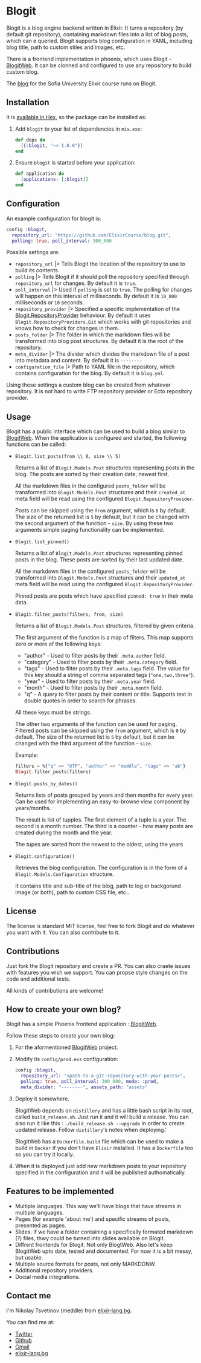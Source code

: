 # Blogit

Blogit is a blog engine backend written in Elixir. It turns a repository (by default git repository),
containing markdown files into a list of blog posts, which can e queried.
Blogit supports blog configuration in YAML, including blog title, path to custom stiles and images, etc.

There is a frontend implementation in phoenix, which uses Blogit - [BlogitWeb](https://github.com/meddle0x53/blogit_web).
It can be clonned and configured to use any repository to build custom blog.

The [blog](https://blog.elixir-lang.bg) for the Sofia University Elixir course runs on Blogit.

## Installation

It is [available in Hex](https://hex.pm/docs/publish), so the package can be installed as:

  1. Add `blogit` to your list of dependencies in `mix.exs`:

      ```elixir
      def deps do
        [{:blogit, "~> 1.0.0"}]
      end
      ```

  2. Ensure `blogit` is started before your application:

      ```elixir
      def application do
        [applications: [:blogit]]
      end
      ```

## Configuration

An example configuration for blogit is:

```elixir
config :blogit,
  repository_url: "https://github.com/ElixirCourse/blog.git",
  polling: true, poll_interval: 300_000
```

Possible settings are:
* `repository_url`      |> Tells Blogit the location of the repository to use to build its contents.
* `polling`             |> Tells Blogit if it should poll the repository specified through `repository_url` for changes. By default it is `true`.
* `poll_interval`       |> Used if `polling` is set to `true`. The polling for changes will happen on this interval of milliseconds. By default it is `10_000` milliseconds or `10` seconds.
* `repository_provider` |> Specified a specific implementation of the [Blogit.RepositoryProvider](https://github.com/meddle0x53/blogit/blob/master/lib/blogit/repository_provider.ex) behaviour. By default it uses `Blogit.RepositoryProviders.Git` which works with git repositories and knows how to check for changes in them.
* `posts_folder`        |> The folder in which the markdown files will be transformed into blog post structures. By default it is the root of the repository.
* `meta_divider`        |> The divider which divides the markdown file of a post into metadata and content. By default it is `--------`
* `configuration_file`  |> Path to YAML file in the repository, which contains configuration for the blog. By default it is `blog.yml`.

Using these settings a custom blog can be created from whatever repository. It is not hard to write FTP repository provider or Ecto repository provider.

## Usage

Blogit has a public interface which can be used to build a blog similar to [BlogitWeb](https://github.com/meddle0x53/blogit_web).
When the application is configured and started, the following functions can be called:

  * `Blogit.list_posts(from \\ 0, size \\ 5)`

    Returns a list of `Blogit.Models.Post` structures representing posts in
    the blog. The posts are sorted by their creation date, newest first.

    All the markdown files in the configured `posts_folder` will be transformed
    into `Blogit.Models.Post` structures and their `created_at` meta field
    will be read using the configured `Blogit.RepositoryProvider`.

    Posts can be skipped using the `from` argument, which is `0` by default.
    The size of the returned list is `5` by default, but it can be changed
    with the second argument of the function - `size`.
    By using these two arguments simple paging functionality can be implemented.

  * `Blogit.list_pinned()`

    Returns a list of `Blogit.Models.Post` structures representing pinned
    posts in the blog. These posts are sorted by their last updated date.

    All the markdown files in the configured `posts_folder` will be transformed
    into `Blogit.Models.Post` structures and their `updated_at` meta field
    will be read using the configured `Blogit.RepositoryProvider`.

    Pinned posts are posts which have specified `pinned: true` in their meta
    data.

  * `Blogit.filter_posts(filters, from, size)`

    Returns a list of `Blogit.Models.Post` structures, filtered by given criteria.

    The first argument of the function is a map of filters.
    This map supports zero or more of the following keys:
    * "author" - Used to filter posts by their `.meta.author` field.
    * "category" - Used to filter posts by their `.meta.category` field.
    * "tags" - Used to filter posts by their `.meta.tags` field.
      The value for this key should a string of comma separated tags (`"one,two,three"`).
    * "year" - Used to filter posts by their `.meta.year` field.
    * "month" - Used to filter posts by their `.meta.month` field.
    * "q" - A query to filter posts by their content or title. Supports text in
      double quotes in order to search for phrases.

    All these keys must be strings.

    The other two arguments of the function can be used for paging.
    Filtered posts can be skipped using the `from` argument,
    which is `0` by default. The size of the returned list is `5` by default,
    but it can be changed with the third argument of the function - `size`.

    Example:

      ```elixir
      filters = %{"q" => "OTP", "author" => "meddle", "tags" => "ab"}
      Blogit.filter_posts(filters)
      ```

  * `Blogit.posts_by_dates()`

    Returns lists of posts grouped by years and then months for every year.
    Can be used for implementing an easy-to-browse view component by years/months.

    The result is list of tupples.
    The first element of a tuple is a year.
    The second is a month number.
    The third is a counter - how many posts are created during the month and the year.

    The tupes are sorted from the newest to the oldest, using the years

  * `Blogit.configuration()`

    Retrieves the blog configuration. The configuration is in the form
    of a `Blogit.Models.Configuration` structure.

    It contains title and sub-title of the blog, path to log or backgorund image (or both),
    path to custom CSS file, etc..

## License

The license is standard MIT license, feel free to fork Blogit and do whatever
you want with it. You can also contribute to it.

## Contributions

Just fork the Blogit repository and create a PR. You can also craete issues
with features you wish we support. You can propse style changes on the code and
additional tests.

All kinds of contributions are welcome!

## How to create your own blog?

Blogit has a simple Phoenix frontend application : [BlogitWeb](https://github.com/meddle0x53/blogit_web).

Follow these steps to create your own blog:
  1. For the aformentioned [BlogitWeb](https://github.com/meddle0x53/blogit_web) project.
  2. Modify its `config/prod.exs` configuration:

      ```elixir
      config :blogit,
        repository_url: "<path-to-a-git-repository-with-your-posts>",
        polling: true, poll_interval: 300_000, mode: :prod,
        meta_divider: "--------", assets_path: "assets"
      ```

  3. Deploy it somewhere.

     BlogitWeb depends on `distillery` and has a little bash script in its root,
     called `build_release.sh`. Just run it and it will build a release.
     You can also run it like this : `./build_release.sh --upgrade` in order to
     create updated release. Follow `distillery`'s notes when deploying.'

     BlogitWeb has a `Dockerfile.build` file which can be used to make a build in
     `Docker` if you don't have `Elixir` installed. It has a `Dockerfile` too so
     you can try it locally.
  4. When it is deployed just add new markdown posts to your repository specified
     in the configuration and it will be published authomatically.

## Features to be implemented

  * Multiple languages. This way we'll have blogs that have streams
    in multiple languages.
  * Pages (for example 'about me') and specific streams of posts, presented as pages.
  * Slides. If we have a folder containing a specifically formated markdown (?) files, thwy could be
    turned into slides available on Blogit.
  * Diffrent frontends for Blogit. Not only BlogtWeb. Also let's keep BlogitWeb upto date, tested and documented. For now it is a bit messy, but usable.
  * Multiple source formats for posts, not only MARKDONW.
  * Additional repository providers.
  * Docial media integrations.

## Contact me

I'm Nikolay Tsvetinov (meddle) from [elixir-lang.bg](https://blog.elixir-lang.bg/posts).

You can find me at:
* [Twitter](https://twitter.com/ntzvetinov)
* [Github](https://github.com/meddle0x53)
* [Gmail](n.tzvetinov@gmail.com)
* [elixir-lang.bg](n.tzvetinov@elixir-lang.bg)
